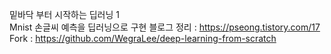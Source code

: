 밑바닥 부터 시작하는 딥러닝 1  
Mnist 손글씨 예측을 딥러닝으로 구현
블로그 정리 : https://pseong.tistory.com/17  
Fork : https://github.com/WegraLee/deep-learning-from-scratch
